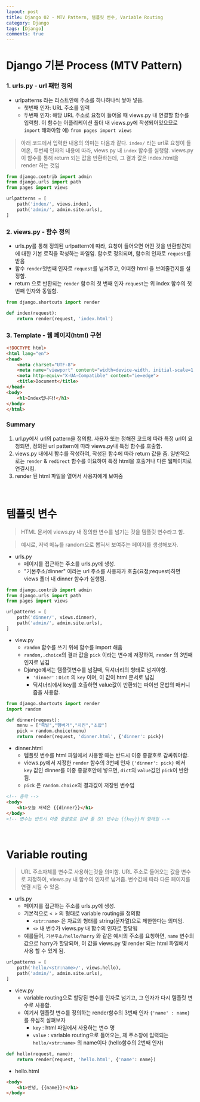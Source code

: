 ```yaml
---
layout: post
title: Django 02 - MTV Pattern, 템플릿 변수, Variable Routing
category: Django
tags: [Django]
comments: true 
---
```



# Django 기본 Process (MTV Pattern)

### 1. urls.py - url 패턴 정의

- urlpatterns 라는 리스트안에 주소를 하나하나씩 쌓아 넣음.  
  - 첫번째 인자: URL 주소를 입력
  - 두번째 인자: 해당 URL 주소로 요청이 들어올 때 views.py 내 연결할 함수를 입력함. 이 함수는 어플리케이션 폴더 내 views.py에 작성되어있으므로 `import` 해와야함 예) `from pages import views` 

> 아래 코드에서 입력한 내용의 의미는 다음과 같다.
> `index/` 라는 url로 요청이 들어온, 두번째 인자의 내용에 따라, views.py 내 `index` 함수를 실행함. views.py이 함수를 통해 return 되는 값을 반환하는데, 그 결과 값은 index.html을 render 하는 것임

```python
from django.contrib import admin
from django.urls import path
from pages import views

urlpatterns = [
    path('index/', views.index),
    path('admin/', admin.site.urls),
]
```



### 2. views.py - 함수 정의

- urls.py를 통해 정의된 urlpattern에 따라, 요청이 들어오면 어떤 것을 반환할건지에 대한 기본 로직을 작성하는 파일임. 함수로 정의되며, 함수의 인자로 `request`를 받음
- 함수 `render`첫번째 인자로  `request`를 넘겨주고, 어떠한 html 을 보여줄건지를 설정함. 
- return 으로 반환되는 `render` 함수의 첫 번째 인자 `request`는 위 index 함수의 첫번째 인자와 동일함.

```python
from django.shortcuts import render

def index(request):
    return render(request, 'index.html')
```



### 3. Template -  웹 페이지(html) 구현

```html
<!DOCTYPE html>
<html lang="en">
<head>
    <meta charset="UTF-8">
    <meta name="viewport" content="width=device-width, initial-scale=1.0">
    <meta http-equiv="X-UA-Compatible" content="ie=edge">
    <title>Document</title>
</head>
<body>
    <h1>Index입니다!</h1>
</body>
</html>
```



### Summary

1. url.py에서 url의 pattern을 정의함. 사용자 또는 정해진 코드에 따라 특정 url이 요청되면, 정의된 url pattern에 따라 views.py내 특정 함수를 호출함.
2. views.py 내에서 함수를 작성하여, 작성된 함수에 따라 return 값을 줌. 일반적으로는 `render` & `redirect` 함수를 이요하여 특정 html을 호출거나 다른 웹페이지로 연결시킴.
3. render 된 html 파일을 열어서 사용자에게 보여줌


<br>

# 템플릿 변수

> HTML 문서에 views.py 내 정의한 변수를 넘기는 것을 템플릿 변수라고 함.


> 예시로,  저녁 메뉴를 random으로 뽑혀서 보여주는 페이지를 생성해보자.



- urls.py
  - 페이지를 접근하는 주소를 urls.py에 생성.  
  - "기본주소/dinner" 이라는 url 주소를 사용자가 호출(요청;request)하면 views 폴더 내 dinner 함수가 실행됨.

```python
from django.contrib import admin
from django.urls import path
from pages import views

urlpatterns = [
    path('dinner/', views.dinner),
    path('admin/', admin.site.urls),
]
```



- view.py
  - `random` 함수를 쓰기 위해 함수를 import  해움
  - `random,.choice`의 결과 값을 `pick` 이라는 변수에 저장하여, `render` 의 3번째 인자로 넘김
  - Django에서는 템플릿변수를 넘길때, 딕셔너리의 형태로 넘겨야함.
    - `'dinner'` : `Dict` 의 `key` 이며,  이 값이 html 문서로 넘김
    - 딕셔너리에서 key를 호출하면 value값이 반환되는 파이썬 문법의 매커니즘을 사용함.

```python
from django.shortcuts import render
import random

def dinner(request):
    menu = ["족발","햄버거","치킨","초밥"]
    pick = random.choice(menu)
    return render(request, 'dinner.html', {'dinner': pick})    
```



- dinner.html
  - 템플릿 변수를 html 파일에서 사용할 때는 반드시 이중 중괄호로 감싸줘야함.
  - views.py에서 지정한 `render` 함수의 3번째 인자 `{'dinner': pick}` 에서 `key` 값인 dinner를  이중 중괄호안에 넣으면, `dict`의 `value`값인  `pick`이 반환됨.
  - `pick` 은 `random.choice`의 결과값이 저장된 변수임

```html
<!-- 중략 -->
<body>
    <h1>오늘 저녁은 {{dinner}}</h1>
</body>
<!-- 변수는 반드시 이중 중괄호로 감싸 줄 것! 변수는 {{key}}의 형태임 -->
```

<br>

# Variable routing

> URL 주소자체를 변수로 사용하는것을 의미함. URL 주소로 들어오는 값을 변수로 지정하여, views.py 내 함수의 인자로 넘겨줌.  변수값에 따라 다른 페이지를 연결 시킬 수 있음.



- urls.py
  - 페이지를 접근하는 주소를 urls.py에 생성. 
  - 기본적으로 `< >` 의 형태로 variable routing을 정의함
    - `<str:name>` 은 자료의 형태를 string(문자열)으로 제한한다는 의미임. 
    - `<>` 내 변수가 views.py 내 함수의 인자로 할당됨
  - 예를들어, `기본주소/hello/harry` 와 같은 예시의 주소를 요청하면, `name` 변수의 값으로 harry가 할당되며, 이 값을 views.py 및 render 되는 html 파일에서 사용 할 수 있게 됨.

```python
urlpatterns = [
    path('hello/<str:name>/', views.hello),
    path('admin/', admin.site.urls),
]
```



- view.py
  - variable routing으로 할당된 변수를 인자로 넘기고, 그 인자가 다시 템플릿 변수로 사용함.
  - 여기서 템플릿 변수를 정의하는 render함수의 3번째 인자 `{'name' : name}` 를 유심히 살펴보자
    - `key` : html 파일에서 사용하는 변수 명
    - `value` : variable routing으로 들어오는, 제 주소창에 입력되는 `hello/<str:name>` 의 name이다 (hello함수의 2번째 인자)

```python
def hello(request, name):
    return render(request, 'hello.html', {'name': name})
```



- hello.html

```html
<body>
    <h1>안녕, {{name}}!</h1>
</body>
```